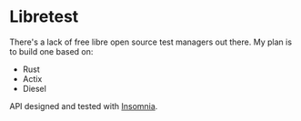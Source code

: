 # Libretest

There's a lack of free libre open source test managers out there. My plan is to build one based on:

* Rust
* Actix
* Diesel

API designed and tested with [Insomnia](https://github.com/Kong/insomnia).
